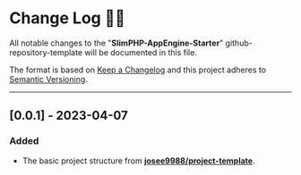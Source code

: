 <!-- markdownlint-disable MD024-->
# **Change Log** 📜📝

All notable changes to the "**SlimPHP-AppEngine-Starter**" github-repository-template will be documented in this file.

The format is based on [Keep a Changelog](https://keepachangelog.com/en/1.0.0/) and this project adheres to [Semantic Versioning](https://semver.org/spec/v2.0.0.html).

---

## [**0.0.1**] - 2023-04-07

### Added

* The basic project structure from **[josee9988/project-template](https://github.com/Josee9988/project-template)**.
